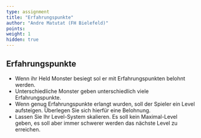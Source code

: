 ```yaml
---
type: assignment
title: "Erfahrungspunkte"
author: "Andre Matutat (FH Bielefeld)"
points:
weight: 1
hidden: true
---
```



## Erfahrungspunkte

-   Wenn ihr Held Monster besiegt sol er mit Erfahrungspunkten belohnt werden.
-   Unterschiedliche Monster geben unterschiedlich viele Erfahrungspunkte.
-   Wenn genug Erfahrungspunkte erlangt wurden, soll der Spieler ein Level aufsteigen. Überlegen Sie sich hierfür eine Belohnung.
-   Lassen Sie Ihr Level-System skalieren. Es soll kein Maximal-Level geben, es soll aber immer schwerer werden das nächste Level zu erreichen.
